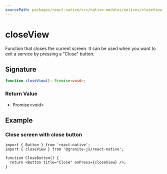 ```yaml
---
sourcePath: packages/react-native/src/native-modules/natives/closeView.ts
---
```


# closeView

Function that closes the current screen. It can be used when you want to exit a service by pressing a "Close" button.

## Signature

```typescript
function closeView(): Promise<void>;
```

### Return Value

<ul class="post-parameters-ul">
  <li class="post-parameters-li post-parameters-li-root">
    <span class="post-parameters--type">Promise&lt;void&gt;</span>
    <br />
    <p class="post-parameters--description"></p>
  </li>
</ul>

## Example

### Close screen with close button

```tsx
import { Button } from 'react-native';
import { closeView } from '@granite-js/react-native';

function CloseButton() {
  return <Button title="Close" onPress={closeView} />;
}
```
